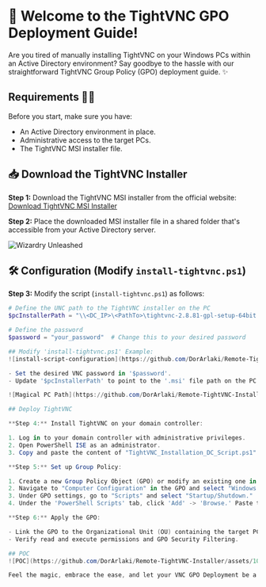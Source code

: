 # 🚀 Welcome to the TightVNC GPO Deployment Guide!

Are you tired of manually installing TightVNC on your Windows PCs within an Active Directory environment? Say goodbye to the hassle with our straightforward TightVNC Group Policy (GPO) deployment guide. ✨

## Requirements 🧙‍♂️

Before you start, make sure you have:

- An Active Directory environment in place.
- Administrative access to the target PCs.
- The TightVNC MSI installer file.

## 📥 Download the TightVNC Installer

**Step 1:** Download the TightVNC MSI installer from the official website:
[Download TightVNC MSI Installer](https://www.tightvnc.com/download.php)

**Step 2:** Place the downloaded MSI installer file in a shared folder that's accessible from your Active Directory server.

![Wizardry Unleashed](https://github.com/DorArlaki/Remote-TightVNC-Installer/assets/107101354/50c64be4-9a53-43bf-9760-f35631f94b46)

## 🛠️ Configuration (Modify `install-tightvnc.ps1`)

**Step 3:** Modify the script (`install-tightvnc.ps1`) as follows:

```powershell
# Define the UNC path to the TightVNC installer on the PC
$pcInstallerPath = "\\<DC_IP>\<PathTo>\tightvnc-2.8.81-gpl-setup-64bit.msi"   # Change this to your desired IP + Path

# Define the password
$password = "your_password"  # Change this to your desired password

## Modify 'install-tightvnc.ps1' Example: 
![install-script-configuration](https://github.com/DorArlaki/Remote-TightVNC-Installer/assets/107101354/5eff632f-bd92-4b99-a3ec-7faaebad524f)

- Set the desired VNC password in '$password'.
- Update '$pcInstallerPath' to point to the '.msi' file path on the PC.

![Magical PC Path](https://github.com/DorArlaki/Remote-TightVNC-Installer/assets/107101354/2fa7eb1b-4302-4871-a288-377295447df7)

## Deploy TightVNC

**Step 4:** Install TightVNC on your domain controller:

1. Log in to your domain controller with administrative privileges.
2. Open PowerShell ISE as an administrator.
3. Copy and paste the content of "TightVNC_Installation_DC_Script.ps1" into PowerShell ISE and run the code.

**Step 5:** Set up Group Policy:

1. Create a new Group Policy Object (GPO) or modify an existing one in your Active Directory domain.
2. Navigate to "Computer Configuration" in the GPO and select "Windows Settings" under "Policies."
3. Under GPO settings, go to "Scripts" and select "Startup/Shutdown."
4. Under the 'PowerShell Scripts' tab, click 'Add' -> 'Browse.' Paste the 'install-tightvnc.ps1' script (modified in Step 3), and press 'OK.' Save your changes.

**Step 6:** Apply the GPO:

- Link the GPO to the Organizational Unit (OU) containing the target PCs.
- Verify read and execute permissions and GPO Security Filtering.

## POC
![POC](https://github.com/DorArlaki/Remote-TightVNC-Installer/assets/107101354/adf31860-3c17-47a2-a077-c9847bccefd6)

Feel the magic, embrace the ease, and let your VNC GPO Deployment be a spellbinding experience! 🪄✨
